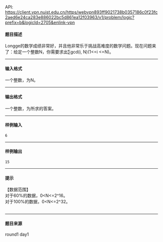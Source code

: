 API: https://client.vpn.nuist.edu.cn/https/webvpn893ff9021738b0357186c0f23fc2aed6e24ca283e886022bc5d861ea12f03963/v1/problem/logic?prefix=b&logicId=2705&enlink-vpn

#### 题目描述

Longge的数学成绩非常好，并且他非常乐于挑战高难度的数学问题。现在问题来了：给定一个整数N，你需要求出∑gcd(i, N)(1<=i <=N)。

---

#### 输入格式

一个整数，为N。

---

#### 输出格式

一个整数，为所求的答案。

---

#### 样例输入
```
6

```

---

#### 样例输出
```
15

```

---

#### 提示

【数据范围】  
对于60%的数据，0<N<=2^16。  
对于100%的数据，0<N<=2^32。  
 

---

#### 题目来源

round1 day1